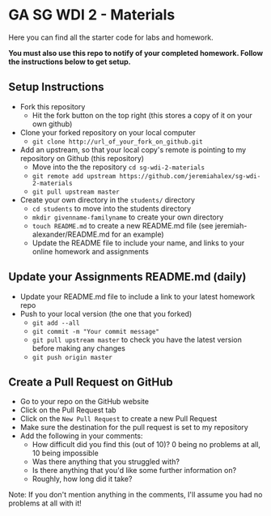 # GA SG WDI 2 - Materials
Here you can find all the starter code for labs and homework.

__You must also use this repo to notify of your completed homework. Follow the instructions below to get setup.__

## Setup Instructions

- Fork this repository
    + Hit the fork button on the top right (this stores a copy of it on your own github)
- Clone your forked repository on your local computer
    + `git clone http://url_of_your_fork_on_github.git`
- Add an upstream, so that your local copy's remote is pointing to my repository on Github (this repository)
    + Move into the the repository `cd sg-wdi-2-materials`
    + `git remote add upstream https://github.com/jeremiahalex/sg-wdi-2-materials`
    + `git pull upstream master`
- Create your own directory in the `students/` directory
    - `cd students` to move into the students directory
    - `mkdir givenname-familyname` to create your own directory
    - `touch README.md` to create a new README.md file (see jeremiah-alexander/README.md for an example)
    - Update the README file to include your name, and links to your online homework and assignments

## Update your Assignments README.md (daily)

- Update your README.md file to include a link to your latest homework repo
- Push to your local version (the one that you forked)
    + `git add --all`
    + `git commit -m "Your commit message"`
    + `git pull upstream master` to check you have the latest version before making any changes
    + `git push origin master`

## Create a Pull Request on GitHub

- Go to your repo on the GitHub website
- Click on the Pull Request tab
- Click on the `New Pull Request` to create a new Pull Request
- Make sure the destination for the pull request is set to my repository
- Add the following in your comments:
    + How difficult did you find this (out of 10)? 0 being no problems at all, 10 being impossible
    + Was there anything that you struggled with?
    + Is there anything that you'd like some further information on?
    + Roughly, how long did it take?

Note: If you don't mention anything in the comments, I'll assume you had no problems at all with it!

